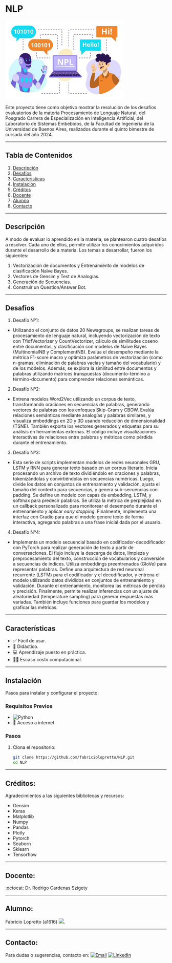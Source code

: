 # **NLP**
![Banner del Proyecto](banner.jpg)

Este proyecto tiene como objetivo mostrar la resolución de los desafíos evaluatorios de la materia Procesamiento de Lenguaje Natural, del Posgrado Carrera de Especialización en Inteligencia Artificial, del Laboratorio de Sistemas Embebidos, de la Facultad de Ingeniería de la Universidad de Buenos Aires, realizados durante el quinto bimestre de cursada del año 2024.

---

## **Tabla de Contenidos**
1. [Descripción](#descripción)  
2. [Desafíos](#desafíos)
3. [Características](#características)  
4. [Instalación](#instalación)  
5. [Créditos](#créditos)
6. [Docente](#docente)
7. [Alumno](#alumno) 
8. [Contacto](#contacto)   

---

## **Descripción**
A modo de evaluar lo aprendido en la materia, se plantearon cuatro desafíos a resolver. Cada uno de ellos, permite utilizar los conocimientos adquiridos durante el desarrollo de a materia. Los temas a desarrollar, fueron los siguientes:

1. Vectorización de documentos y Entrenamiento de modelos de clasificación Naïve Bayes.
2. Vectores de Gensim y Test de Analogías.
3. Generación de Secuencias.
4. Construir un Question/Answer Bot.

---

## **Desafíos**
1. Desafío Nº1:
- Utilizando el conjunto de datos 20 Newsgroups, se realizan tareas de procesamiento de lenguaje natural, incluyendo vectorización de texto con TfidfVectorizer y CountVectorizer, cálculo de similitudes coseno entre documentos, y clasificación con modelos de Naïve Bayes (MultinomialNB y ComplementNB). Evalúa el desempeño mediante la métrica F1-score macro y optimiza parámetros de vectorización (como n-gramas, eliminación de palabras vacías y tamaño del vocabulario) y de los modelos. Además, se explora la similitud entre documentos y palabras utilizando matrices transpuestas (documento-término a término-documento) para comprender relaciones semánticas.

2. Desafío Nº2:
- Entrena modelos Word2Vec utilizando un corpus de texto, transformando oraciones en secuencias de palabras, generando vectores de palabras con los enfoques Skip-Gram y CBOW. Evalúa relaciones semánticas mediante analogías y palabras similares, y visualiza embeddings en 2D y 3D usando reducción de dimensionalidad (TSNE). También exporta los vectores generados y etiquetas para su análisis en herramientas externas. El código incluye visualizaciones interactivas de relaciones entre palabras y métricas como pérdida durante el entrenamiento.

3. Desafío Nº3:
- Esta serie de scripts implementan modelos de redes neuronales GRU, LSTM y RNN para generar texto basado en un corpus literario. Inicia procesando un archivo de texto dividiéndolo en oraciones y palabras, tokenizándolas y convirtiéndolas en secuencias numéricas. Luego, divide los datos en conjuntos de entrenamiento y validación, ajusta el tamaño del contexto para secuencias, y genera sub-secuencias con padding. Se define un modelo con capas de embedding, LSTM, y softmax para predecir palabras. Se utiliza la métrica de perplejidad en un callback personalizado para monitorear el desempeño durante el entrenamiento y aplicar *early stopping*. Finalmente, implementa una interfaz con Gradio para que el modelo genere texto de forma interactiva, agregando palabras a una frase inicial dada por el usuario.

4. Desafío Nº4:
- Implementa un modelo secuencial basado en codificador-decodificador con PyTorch para realizar generación de texto a partir de conversaciones. El flujo incluye la descarga de datos, limpieza y preprocesamiento del texto, construcción de vocabularios y conversión a secuencias de índices. Utiliza embeddings preentrenados (GloVe) para representar palabras. Define una arquitectura de red neuronal recurrente (LSTM) para el codificador y el decodificador, y entrena el modelo utilizando datos divididos en conjuntos de entrenamiento y validación. Durante el entrenamiento, monitorea las métricas de pérdida y precisión. Finalmente, permite realizar inferencias con un ajuste de aleatoriedad (temperature sampling) para generar respuestas más variadas. También incluye funciones para guardar los modelos y graficar las métricas.

---

## **Características**
- ✅ Fácil de usar.  
- 📖 Didáctico.  
- 💻​ Aprendizaje puesto en práctica.  
- 🏋🏽 Escaso costo computacional.  

---

## **Instalación**
Pasos para instalar y configurar el proyecto:  

### Requisitos Previos 
- ![Python](https://img.shields.io/badge/-Python-333333?style=flat&logo=python) 
- 🛜 Acceso a internet  

### Pasos
1. Clona el repositorio:  
   ```bash  
   git clone https://github.com/fabriciolopretto/NLP.git  
   cd NLP  

---

## **Créditos:**
Agradecimientos a las siguientes bibliotecas y recursos:

- Gensim
- Keras
- Matplotlib
- Numpy
- Pandas
- Plotly
- Pytorch
- Seaborn
- Sklearn
- Tensorflow

---

## **Docente:**
:octocat: Dr. Rodrigo Cardenas Szigety

---

## **Alumno:**
Fabricio Lopretto (a1616) <img src="https://raw.githubusercontent.com/iampavangandhi/iampavangandhi/master/gifs/Hi.gif" width="30px"></h1>.

---

## **Contacto:**
Para dudas o sugerencias, contacto en:
<a href="fabriciolopretto@gmail.com.ar"><img alt="Email" src="https://img.shields.io/badge/Gmail-fabriciolopretto@gmail.com-blue?style=flat-square&logo=gmail"></a> 
<a href="https://www.linkedin.com/in/fabricio-lopretto-scientific-analyst/"><img alt="LinkedIn" src="https://img.shields.io/badge/LinkedIn-Fabricio%20Lopretto-blue?style=flat-square&logo=linkedin"></a>
